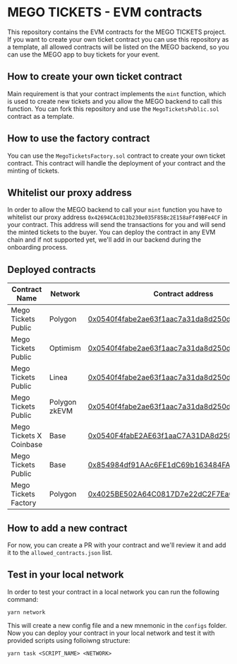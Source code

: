 # MEGO TICKETS - EVM contracts

This repository contains the EVM contracts for the MEGO TICKETS project. 
If you want to create your own ticket contract you can use this repository as a template, all allowed contracts will be listed on the MEGO backend, so you can use the MEGO app to buy tickets for your event.

## How to create your own ticket contract

Main requirement is that your contract implements the `mint` function, which is used to create new tickets and you allow the MEGO backend to call this function. You can fork this repository and use the `MegoTicketsPublic.sol` contract as a template.

## How to use the factory contract

You can use the `MegoTicketsFactory.sol` contract to create your own ticket contract. This contract will handle the deployment of your contract and the minting of tickets.

## Whitelist our proxy address

In order to allow the MEGO backend to call your `mint` function you have to whitelist our proxy address `0x42694CAc013b230e035F85Bc2E158aFf49BFe4CF` in your contract. This address will send the transactions for you and will send the minted tickets to the buyer. You can deploy the contract in any EVM chain and if not supported yet, we'll add in our backend during the onboarding process.

## Deployed contracts

| Contract Name | Network | Contract address |
| --- | --- | --- |
| Mego Tickets Public | Polygon | [0x0540f4fabe2ae63f1aac7a31da8d250d6c5cda84](https://polygonscan.com/address/0x0540f4fabe2ae63f1aac7a31da8d250d6c5cda84) |
| Mego Tickets Public | Optimism | [0x0540f4fabe2ae63f1aac7a31da8d250d6c5cda84](https://optimistic.etherscan.io/address/0x0540f4fabe2ae63f1aac7a31da8d250d6c5cda84) |
| Mego Tickets Public | Linea | [0x0540f4fabe2ae63f1aac7a31da8d250d6c5cda84](https://lineascan.build/address/0x0540F4fabE2AE63f1aaC7A31DA8d250d6c5CDa84/transactions) |
| Mego Tickets Public | Polygon zkEVM | [0x0540f4fabe2ae63f1aac7a31da8d250d6c5cda84](https://zkevm.polygonscan.com/address/0x0540F4fabE2AE63f1aaC7A31DA8d250d6c5CDa84) |
| Mego Tickets X Coinbase | Base | [0x0540F4fabE2AE63f1aaC7A31DA8d250d6c5CDa84](https://basescan.org/address/0x0540F4fabE2AE63f1aaC7A31DA8d250d6c5CDa84)
| Mego Tickets Public | Base | [0x854984df91AAc6FE1dC69b163484FA9cDca7Fa2F](https://basescan.org/address/0x854984df91AAc6FE1dC69b163484FA9cDca7Fa2F)
| Mego Tickets Factory | Polygon | [0x4025BE502A64C0817D7e22dC2F7Ea07434153Bd0](https://polygonscan.com/address/0x4025BE502A64C0817D7e22dC2F7Ea07434153Bd0)

## How to add a new contract

For now, you can create a PR with your contract and we'll review it and add it to the `allowed_contracts.json` list.

## Test in your local network

In order to test your contract in a local network you can run the following command:

```
yarn network
```

This will create a new config file and a new mnemonic in the `configs` folder. Now you can deploy your contract in your local network and test it with provided scripts using folloiwng structure:

```
yarn task <SCRIPT_NAME> <NETWORK>
```